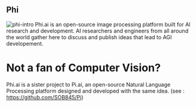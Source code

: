 ## Phi
![phi-intro](https://user-images.githubusercontent.com/39483396/62224349-c10b7f80-b3cb-11e9-9949-5945715b8740.png)
Phi.ai is an open-source image processing platform built for AI research and development. AI researchers and engineers from all around the world gather here to discuss and publish ideas that lead to AGI developement.

# Not a fan of Computer Vision? 
Phi.ai is a sister project to Pi.ai, an open-source Natural Language Processing platform designed and developed with the same idea.
(see : https://github.com/SOB845/Pi)
